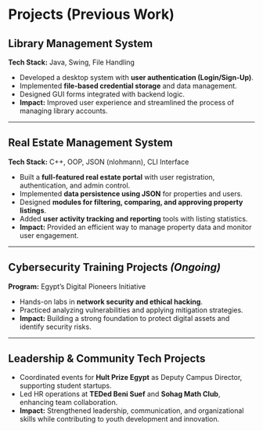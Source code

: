 # Projects (Previous Work)  

## Library Management System  
**Tech Stack:** Java, Swing, File Handling  
- Developed a desktop system with **user authentication (Login/Sign-Up)**.  
- Implemented **file-based credential storage** and data management.  
- Designed GUI forms integrated with backend logic.  
- **Impact:** Improved user experience and streamlined the process of managing library accounts.  

---

## Real Estate Management System  
**Tech Stack:** C++, OOP, JSON (nlohmann), CLI Interface  
- Built a **full-featured real estate portal** with user registration, authentication, and admin control.  
- Implemented **data persistence using JSON** for properties and users.  
- Designed **modules for filtering, comparing, and approving property listings**.  
- Added **user activity tracking and reporting** tools with listing statistics.  
- **Impact:** Provided an efficient way to manage property data and monitor user engagement.  

---

## Cybersecurity Training Projects *(Ongoing)*  
**Program:** Egypt’s Digital Pioneers Initiative  
- Hands-on labs in **network security and ethical hacking**.  
- Practiced analyzing vulnerabilities and applying mitigation strategies.  
- **Impact:** Building a strong foundation to protect digital assets and identify security risks.  

---

## Leadership & Community Tech Projects  
- Coordinated events for **Hult Prize Egypt** as Deputy Campus Director, supporting student startups.  
- Led HR operations at **TEDed Beni Suef** and **Sohag Math Club**, enhancing team collaboration.  
- **Impact:** Strengthened leadership, communication, and organizational skills while contributing to youth development and innovation.  
